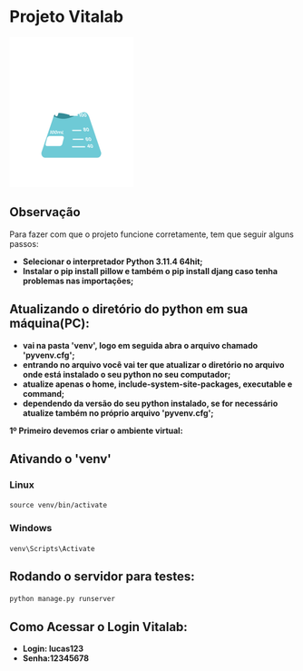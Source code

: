 # Projeto Vitalab

![Vitalab](./templates/static/geral/img/logo.png)

## Observação

Para fazer com que o projeto funcione corretamente, tem que seguir alguns passos:

 - **Selecionar o interpretador Python 3.11.4 64hit;**
 - **Instalar o pip install pillow e também o pip install djang caso tenha problemas nas importações;**

## Atualizando o diretório do python em sua máquina(PC):

 - **vai na pasta 'venv', logo em seguida abra o arquivo chamado 'pyvenv.cfg';**
 - **entrando no arquivo você vai ter que atualizar o diretório no arquivo onde está instalado o seu python no seu computador;**
 - **atualize apenas o home, include-system-site-packages, executable e command;**
 - **dependendo da versão do seu python instalado, se for necessário atualize também no próprio arquivo 'pyvenv.cfg';**

**1º Primeiro devemos criar o ambiente virtual:**

## Ativando o 'venv'

### Linux

`source venv/bin/activate`

### Windows

`venv\Scripts\Activate`

## Rodando o servidor para testes:

`python manage.py runserver`

## Como Acessar o Login Vitalab:

- **Login: lucas123**
- **Senha:12345678**
